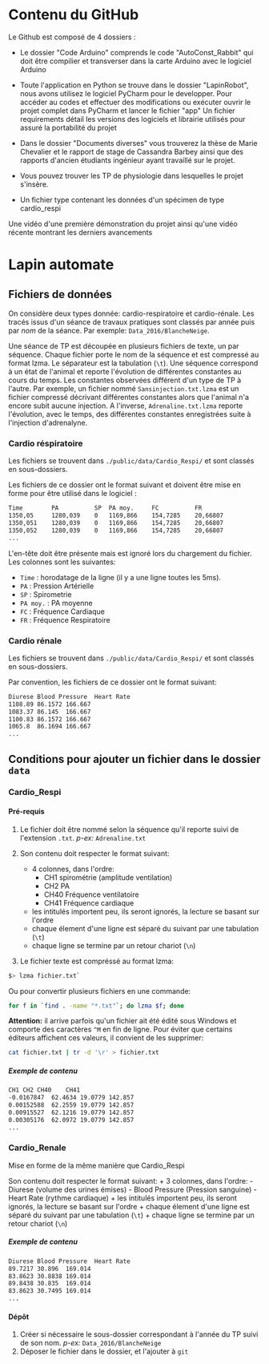 # Contenu du GitHub 

Le Github est composé de 4 dossiers : 

- Le dossier "Code Arduino" comprends le code "AutoConst_Rabbit" qui doit être compilier et transverser dans la carte Arduino avec le logiciel Arduino

- Toute l'application en Python se trouve dans le dossier "LapinRobot", nous avons utilisez le logiciel PyCharm pour le developper.
Pour accéder au codes et effectuer des modifications ou exécuter ouvrir le projet complet dans PyCharm et lancer le fichier "app"
Un fichier requirements détail les versions des logiciels et librairie utilisés pour assuré la portabilité du projet

- Dans le dossier "Documents diverses" vous trouverez la thèse de Marie Chevalier et le rapport de stage de Cassandra Barbey ainsi que des rapports d'ancien étudiants ingénieur ayant travaillé sur le projet. 

- Vous pouvez trouver les TP de physiologie dans lesquelles le projet s'insère.

- Un fichier type contenant les données d'un spécimen de type cardio_respi

Une vidéo d'une première démonstration du projet ainsi qu'une vidéo récente montrant les derniers avancements


# Lapin automate

## Fichiers de données
On considère deux types donnée: cardio-respiratoire et cardio-rénale.
Les tracés issus d'un séance de travaux pratiques sont classés par année puis par *nom* de la séance.
Par exemple: `Data_2016/BlancheNeige`.

Une séance de TP est découpée en plusieurs fichiers de texte, un par séquence.
Chaque fichier porte le nom de la séquence et est compressé au format lzma.
Le séparateur est la tabulation (`\t`).
Une séquence correspond à un état de l'animal et reporte l'évolution de différentes constantes au cours du temps.
Les constantes observées différent d'un type de TP à l'autre.
Par exemple, un fichier nommé `Sansinjection.txt.lzma` est un fichier compressé décrivant
différentes constantes alors que l'animal n'a encore subit aucune injection.
A l'inverse, `Adrenaline.txt.lzma` reporte l'évolution, avec le temps, des différentes constantes enregistrées suite à l'injection d'adrenalyne.

### Cardio réspiratoire
Les fichiers se trouvent dans `./public/data/Cardio_Respi/` et sont classés en sous-dossiers.

Les fichiers de ce dossier ont le format suivant et doivent être mise en forme pour être utilisé dans le logiciel :

```txt
Time        PA          SP  PA moy.     FC          FR
1350,05     1280,039    0   1169,866    154,7285    20,66807
1350,051    1280,039    0   1169,866    154,7285    20,66807
1350,052    1280,039    0   1169,866    154,7285    20,66807
...
```
L'en-tête doit être présente mais est ignoré lors du chargement du fichier.
Les colonnes sont les suivantes:
- `Time` : horodatage de la ligne (il y a une ligne toutes les 5ms).
- `PA` : Pression Artérielle
- `SP` : Spirometrie
- `PA moy.` : PA moyenne
- `FC` : Fréquence Cardiaque 
- `FR` : Fréquence Respiratoire


### Cardio rénale
Les fichiers se trouvent dans `./public/data/Cardio_Respi/` et sont classés en sous-dossiers.

Par convention, les fichiers de ce dossier ont le format suivant:

```txt
Diurese	Blood Pressure	Heart Rate
1108.89	86.1572	166.667
1083.37	86.145	166.667
1100.83	86.1572	166.667
1065.8	86.1694	166.667
...
```


## Conditions pour ajouter un fichier dans le dossier `data` 

### Cardio_Respi
#### Pré-requis

1. Le fichier doit être nommé selon la séquence qu'il reporte suivi de l'extension `.txt`. 
*p-ex:* `Adrenaline.txt`

2. Son contenu doit respecter le format suivant:
    + 4 colonnes, dans l'ordre: 
        - CH1 spirométrie (amplitude ventilation) 
        - CH2 PA
        - CH40 Fréquence ventilatoire
        - CH41 Fréquence cardiaque 
    + les intitulés importent peu, ils seront ignorés, la lecture se basant sur l'ordre
    + chaque élement d'une ligne est séparé du suivant par une tabulation (`\t`) 
    + chaque ligne se termine par un retour chariot (`\n`)  

3. Le fichier texte est compréssé au format lzma: 
```bash 
$> lzma fichier.txt`
```
Ou pour convertir plusieurs fichiers en une commande:
```bash
for f in `find . -name "*.txt"`; do lzma $f; done
```

**Attention:**
il arrive parfois qu'un fichier ait été édité sous Windows et comporte des caractères `^M` en fin de ligne.
Pour éviter que certains éditeurs affichent ces valeurs, il convient de les supprimer:
```bash
cat fichier.txt | tr -d '\r' > fichier.txt
```




##### Exemple de contenu
```txt
CH1	CH2	CH40	CH41
-0.0167847	62.4634	19.0779	142.857
0.00152588	62.2559	19.0779	142.857
0.00915527	62.1216	19.0779	142.857
0.00305176	62.0972	19.0779	142.857
...
```    

### Cardio_Renale

Mise en forme de la même manière que Cardio_Respi 

Son contenu doit respecter le format suivant:
    + 3 colonnes, dans l'ordre: 
        - Diurese (volume des urines émises) 
        - Blood Pressure (Pression sanguine)
        - Heart Rate (rythme cardiaque)
    + les intitulés importent peu, ils seront ignorés, la lecture se basant sur l'ordre
    + chaque élement d'une ligne est séparé du suivant par une tabulation (`\t`) 
    + chaque ligne se termine par un retour chariot (`\n`)  
    
    
##### Exemple de contenu
```txt
Diurese	Blood Pressure	Heart Rate
89.7217	30.896	169.014
83.8623	30.8838	169.014
89.8438	30.835	169.014
83.8623	30.7495	169.014
...
```      



#### Dépôt

1. Créer si nécessaire le sous-dossier correspondant à l'année du TP suivi de son nom. 
*p-ex:* `Data_2016/BlancheNeige`
2. Déposer le fichier dans le dossier, et l'ajouter à `git`




